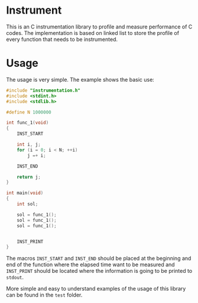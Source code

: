 # Instrument

This is an C instrumentation library to profile and measure performance of C codes.
The implementation is based on linked list to store the profile of every function
 that needs to be instrumented. 


# Usage

The usage is very simple. The example shows the basic use:

```c
#include "instrumentation.h"
#include <stdint.h>
#include <stdlib.h>

#define N 1000000

int func_1(void)
{
	INST_START

	int i, j;
	for (i = 0; i < N; ++i)
		j =+ i;

	INST_END

	return j;
}

int main(void)
{
	int sol;

	sol = func_1();
	sol = func_1();
	sol = func_1();


	INST_PRINT
}
```

The macros `INST_START` and `INST_END` should be placed at the beginning and end of the 
function where the elapsed time want to be measured and `INST_PRINT` should be located 
where the information is going to be printed to `stdout`.

More simple and easy to understand examples of the usage of this library can be found in the `test` folder.

